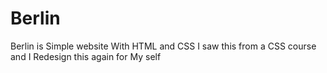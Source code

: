 # Berlin
Berlin is Simple website With HTML and CSS I saw this from a CSS course and I Redesign this again for My self
